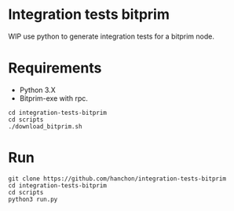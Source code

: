 # Integration tests bitprim
WIP use python to generate integration tests for a bitprim node.

# Requirements
* Python 3.X
* Bitprim-exe with rpc.
```
cd integration-tests-bitprim
cd scripts
./download_bitprim.sh
```

# Run
```
git clone https://github.com/hanchon/integration-tests-bitprim
cd integration-tests-bitprim
cd scripts
python3 run.py
```
